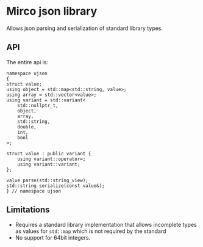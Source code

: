 # Mirco json library

Allows json parsing and serialization of standard library types.


## API
The entire api is:
```
namespace ujson
{
struct value;
using object = std::map<std::string, value>;
using array = std::vector<value>;
using variant = std::variant<
    std::nullptr_t,
    object,
    array,
    std::string,
    double,
    int,
    bool
>;

struct value : public variant {
    using variant::operator=;
    using variant::variant;
};

value parse(std::string_view);
std::string serialize(const value&);
} // namespace ujson
```

## Limitations
- Requires a standard library implementation that allows incomplete types as
  values for `std::map` which is not required by the standard
- No support for 64bit integers.
